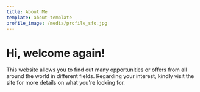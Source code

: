 ```yaml
---
title: About Me
template: about-template
profile_image: /media/profile_sfo.jpg
---
```


# Hi, welcome again!

This website allows you to find out many opportunities or offers from all around the world in different fields. Regarding your interest, kindly visit the site for more details on what you're looking for. 


